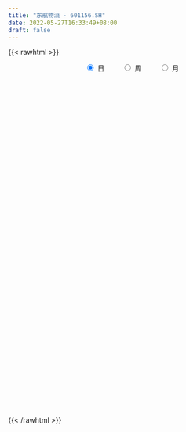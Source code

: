 ```yaml
---
title: "东航物流 - 601156.SH"
date: 2022-05-27T16:33:49+08:00
draft: false
---
```

{{< rawhtml >}}
    <div style="text-align: center">
        <label style="padding: 1rem;"><input style="margin-right: .5rem" type="radio" name="period" value="D" checked onclick="period_change(this)">日</label>
        <label style="padding: 1rem;"><input style="margin-right: .5rem" type="radio" name="period" value="W" onclick="period_change(this)">周</label>
        <label style="padding: 1rem;"><input style="margin-right: .5rem" type="radio" name="period" value="M" onclick="period_change(this)">月</label>
    </div>
    <div id="chart" style="height: 700px;"></div> 
    <script type="text/javascript">
        const D_v = [14704.22,6525.28,7479.32,768247.04,348361.03,293360.09,228354.98,290041.03,460846.53,301752.33,218127.96,151806.28,192377.09,124896.35,110524.62,130360.24,101789.84,112556.08,102586.86,79678.27,95711.15,75391.8,58414.73,72024.97,75909.71,83590.49,75014.26,71133.97,68877.38,63118.23,49628.89,80034.42,54909.8,66725.61,60425.65,51144.41,45948.86,82748.64,54169.1,41741.62,52190.91,44356.66,44150.23,33139.29,67739.13,40866.23,36353.16,78474.79,120782.97,90634.03,73212.56,65322.34,45215.05,41190.15,47811.18,44319.0,43143.24,55220.85,53803.25,46689.84,40783.59,38448.6,43553.87,61586.6,41558.95,65519.17,98422.67,205507.47,270662.38,253341.48,145602.45,110510.39,81123.42,126530.58,100007.53,82405.5,53035.23,91549.21,42255.7,42479.92,40340.88,44699.68,28188.88,41646.73,47615.01,29184.0,31860.37,36087.11,29088.99,52238.0,23825.94,19932.55,28680.17,22677.58,29646.25,47990.75,40388.75,27628.5,28591.28,24530.9,29512.9,24161.81,30680.53,26125.64,33691.09,59834.27,37045.54,25454.18,40964.26,67079.36,57363.47,32363.01,28472.2,26130.42,26559.4,47362.62,27475.98,25847.81,21708.44,25887.52,89273.23,113534.3,56773.75,73591.47,118252.46,165896.43,130461.57,94827.3,60945.45,42862.87,71955.7,52466.4,52915.22,50766.0,36995.2,24280.8,30245.41,66049.37,59211.75,81603.9,84839.5,56277.85,43320.24,37996.26,50925.82,105809.01,36808.0,36025.0,33577.64,31443.05,30416.89,25394.9,27719.76,23064.57,26160.17,95493.45,149657.72,83474.13,61267.43,113962.25,66371.73,52228.19,55799.11,116134.72,82295.31,45837.55,73862.37,60668.2,67094.1,42654.28,46434.85,37888.71,82286.13,70758.33,38397.25,44513.3,41477.27,84090.39,80615.74,66514.76,84924.25,96293.07,61113.28,46875.27,45880.99,66591.76,80916.18,48467.47,28917.93,30252.67,61380.84,32268.43,30114.46,20088.34,27979.47,26822.86,21748.74,23406.29,64003.8,55406.6,61635.09,68576.43,128206.08,134088.67,217805.02,132223.74,78171.45,84412.35,74000.83,71673.99,86133.91,74317.81,101742.48,98562.13,93054.2,179190.87,193495.29,113219.67,241645.34,169670.19,162470.06,163258.09,131746.3,166365.37,118950.12,96989.74,64587.74,60883.36,103461.95,71722.92,83375.95,58115.89,48679.9,52842.77]
const D_histogram = [0.0,0.1404818234,0.375568177,0.4352090412,0.3170309687,0.2358235106,0.1697528434,0.2672516121,0.3192134499,0.2636730843,0.1461645123,0.0699069394,-0.0558803384,-0.1304814762,-0.2096417112,-0.3043520877,-0.3926396681,-0.4125832644,-0.3771808059,-0.3489280014,-0.3629777411,-0.3345228152,-0.3055299005,-0.2887784906,-0.2929194288,-0.3142164576,-0.2943116101,-0.2526626804,-0.1878562352,-0.1665852321,-0.1541468089,-0.1735381211,-0.181766901,-0.2155685008,-0.2625163575,-0.2465703192,-0.2038581668,-0.0861106639,-0.007757259,0.0461417915,0.05207556,0.05042003,0.0749183462,0.0951708006,0.1263338208,0.1364272621,0.1398966338,0.1801757801,0.221820834,0.2702997738,0.2505922822,0.2139827085,0.1898639948,0.1676029517,0.1460595391,0.1102802004,0.0733990152,0.0493485092,0.0122095699,0.0077723215,0.0240467526,0.0338303648,0.0414318034,0.0614103073,0.069388303,0.0878328015,0.1197178286,0.262673561,0.3050120593,0.3797650605,0.3617520313,0.2925177811,0.2461339792,0.2375962554,0.1536726464,0.045731378,-0.0283900353,-0.1578184737,-0.2231702383,-0.243812838,-0.2403596815,-0.2530011803,-0.2324098005,-0.2001984785,-0.1823579321,-0.1635271588,-0.1298397888,-0.1211065058,-0.1121073149,-0.1316203733,-0.1299396946,-0.1178559122,-0.0989974689,-0.0970774073,-0.0580007395,-0.0000274241,0.0228061061,0.0539363469,0.0798391542,0.0786533051,0.0857456116,0.0863167194,0.0943290084,0.1014244041,0.1116752093,0.1472413281,0.1469712058,0.1362930499,0.1051091284,0.1181614132,0.1097212598,0.0985195834,0.0878067962,0.0690954491,0.0387721626,-0.0208512263,-0.0579117411,-0.0688510162,-0.0800205013,-0.0719954319,-0.0150670658,0.0429510352,0.0725199276,0.0980114712,0.1429109056,0.1917241225,0.2189475094,0.1731619193,0.1405593217,0.0959485723,0.0682035936,0.0517160915,0.0337455182,-0.0034730708,-0.0489398734,-0.0717076046,-0.0937477914,-0.0780654784,-0.0845601234,-0.0239731193,-0.0148151168,-0.0129642241,-0.0324682293,-0.0543625174,-0.0579124104,-0.0273675601,-0.0166032444,-0.0336137962,-0.0639696061,-0.0817692742,-0.0831511631,-0.0863613736,-0.0990188598,-0.1055595592,-0.109546385,-0.0898141029,-0.0176712765,0.0093152785,0.0269781169,0.0959921907,0.1252749228,0.1309357821,0.1304684349,0.150029404,0.0959946017,0.0751795571,0.0915752245,0.0578244991,0.070395789,0.0678619364,0.0378931037,0.0268725799,-0.0546860991,-0.0714722583,-0.0688897637,-0.0578599252,-0.0382739766,-0.0068363418,0.0310226823,0.008954417,-0.0848106892,-0.2115960188,-0.277684603,-0.2954419573,-0.3048251821,-0.3393308572,-0.2799336547,-0.2279030861,-0.175269496,-0.1264810847,-0.1163996285,-0.1085697654,-0.1103551848,-0.1035908216,-0.0891099896,-0.0876815113,-0.0565545049,-0.0318262937,0.0198380058,0.0930665386,0.1528560775,0.2323038755,0.3001952473,0.3869262453,0.4614661505,0.4862765184,0.4440935239,0.4353777446,0.4118311263,0.3650468109,0.3016038645,0.2681125089,0.1307644607,0.0503309428,-0.0385932058,-0.2054557584,-0.238049973,-0.1186316294,0.0151918725,0.1132398442,0.1673780404,0.144360351,0.1338873407,0.1333780424,0.0744763946,-0.0051131955,-0.0736767121,-0.1383765074,-0.1084515844,-0.1009941806,-0.1603782445,-0.1727779024,-0.1862426733,-0.1931501192]
const D_fast = [0.0,0.1756022792,0.5045806771,0.6730238016,0.6341034713,0.6118518908,0.5882194345,0.7525311062,0.8842963064,0.894674212,0.813706768,0.75492593,0.6151685676,0.5079470607,0.3763763979,0.2055779995,0.0191305021,-0.1039589104,-0.1628516533,-0.2218308491,-0.3266250241,-0.381800802,-0.4291903625,-0.4846335752,-0.5620043706,-0.6618555138,-0.7155285689,-0.7370453092,-0.7192029228,-0.7395782278,-0.7656765068,-0.8284523493,-0.8821228544,-0.9698165794,-1.0823935255,-1.128090067,-1.1363424563,-1.0401226193,-0.9637085292,-0.8982740309,-0.8793213723,-0.8683718948,-0.825143992,-0.7810988375,-0.7183523621,-0.6741521052,-0.6357085751,-0.5503854837,-0.4532852214,-0.3372313382,-0.2942907592,-0.2774046558,-0.2540573708,-0.234417676,-0.2194462038,-0.2276554924,-0.2461869237,-0.2579003025,-0.2919868493,-0.2944810173,-0.2721948981,-0.2539536947,-0.2359943052,-0.2006632245,-0.175338153,-0.1349354542,-0.0731209699,0.1355031527,0.2540946659,0.4237889322,0.4962139108,0.5001091059,0.5152587988,0.5661201389,0.5206146915,0.4241062676,0.3428873455,0.1740042886,0.0528599645,-0.0287358447,-0.0853726086,-0.1612644025,-0.1987754728,-0.2166137704,-0.2443627071,-0.2664137234,-0.2651863007,-0.2867296441,-0.3057572819,-0.3581754336,-0.3889796786,-0.4063598742,-0.4122507982,-0.4346000884,-0.4100236054,-0.3520571461,-0.3235220893,-0.2789077618,-0.233045166,-0.2145676888,-0.1860389795,-0.1638886917,-0.1322941507,-0.0998426539,-0.0616730464,0.0107034045,0.0471760836,0.0705711902,0.0656645508,0.1082571888,0.1272473504,0.1406755698,0.1519144817,0.1504769969,0.129846751,0.0650105555,0.0134721054,-0.0146799236,-0.0458545342,-0.0558283227,-0.0026667231,0.0660891367,0.113788011,0.1637824224,0.2444095832,0.3411538308,0.423114095,0.4206189847,0.4231562176,0.4025326112,0.3918385309,0.3882800516,0.3787458579,0.3406590012,0.2829572302,0.242262598,0.1967854633,0.1929514066,0.1653167308,0.2199104551,0.2253646784,0.2239745151,0.1963534525,0.1608685351,0.1428405395,0.1665434998,0.1731570043,0.1477430036,0.1013947921,0.0631528054,0.0409831257,0.0161825719,-0.0212296293,-0.0541602185,-0.0855336405,-0.0882548841,-0.0205298769,0.0087854978,0.0331928654,0.1262049868,0.1868064497,0.2252012545,0.257351016,0.3144193361,0.2843831842,0.2823630289,0.3216525024,0.3023579018,0.3325281389,0.3469597704,0.3264642136,0.3221618348,0.2269316311,0.1922774073,0.1776374609,0.1742023182,0.1842197725,0.213948322,0.2595630166,0.2397333555,0.1247655771,-0.0549187573,-0.1904284921,-0.2820463358,-0.3676358561,-0.4869742456,-0.4975604567,-0.5025056596,-0.4936894436,-0.4765213034,-0.4955397543,-0.5148523326,-0.5442265482,-0.5633598904,-0.5711565558,-0.5916484553,-0.5746600752,-0.5578884374,-0.5012646365,-0.404769469,-0.3067659107,-0.1692421439,-0.0263019602,0.1571605992,0.347067042,0.4934465394,0.5622869259,0.6624155828,0.7418267461,0.7863041333,0.7982621531,0.8317989248,0.7271419917,0.6592912095,0.5607187595,0.3424922672,0.2503855594,0.3401459956,0.4777674657,0.6041253984,0.7001081047,0.713180503,0.7361793279,0.7690145402,0.728731991,0.6478641022,0.5608814074,0.4615874853,0.4643995122,0.4466083708,0.3471297458,0.2915356123,0.2315101731,0.1763151974]
const D_slow = [0.0,0.0351204558,0.1290125001,0.2378147604,0.3170725026,0.3760283802,0.4184665911,0.4852794941,0.5650828566,0.6310011276,0.6675422557,0.6850189906,0.671048906,0.6384285369,0.5860181091,0.5099300872,0.4117701702,0.3086243541,0.2143291526,0.1270971523,0.036352717,-0.0472779868,-0.123660462,-0.1958550846,-0.2690849418,-0.3476390562,-0.4212169587,-0.4843826288,-0.5313466876,-0.5729929957,-0.6115296979,-0.6549142282,-0.7003559534,-0.7542480786,-0.819877168,-0.8815197478,-0.9324842895,-0.9540119555,-0.9559512702,-0.9444158223,-0.9313969323,-0.9187919248,-0.9000623383,-0.8762696381,-0.8446861829,-0.8105793674,-0.7756052089,-0.7305612639,-0.6751060554,-0.607531112,-0.5448830414,-0.4913873643,-0.4439213656,-0.4020206277,-0.3655057429,-0.3379356928,-0.319585939,-0.3072488117,-0.3041964192,-0.3022533388,-0.2962416507,-0.2877840595,-0.2774261086,-0.2620735318,-0.244726456,-0.2227682557,-0.1928387985,-0.1271704083,-0.0509173934,0.0440238717,0.1344618795,0.2075913248,0.2691248196,0.3285238835,0.3669420451,0.3783748896,0.3712773808,0.3318227623,0.2760302028,0.2150769933,0.1549870729,0.0917367778,0.0336343277,-0.0164152919,-0.062004775,-0.1028865647,-0.1353465119,-0.1656231383,-0.193649967,-0.2265550603,-0.259039984,-0.288503962,-0.3132533293,-0.3375226811,-0.352022866,-0.352029722,-0.3463281955,-0.3328441087,-0.3128843202,-0.2932209939,-0.271784591,-0.2502054112,-0.2266231591,-0.201267058,-0.1733482557,-0.1365379237,-0.0997951222,-0.0657218597,-0.0394445776,-0.0099042244,0.0175260906,0.0421559864,0.0641076855,0.0813815478,0.0910745884,0.0858617818,0.0713838466,0.0541710925,0.0341659672,0.0161671092,0.0124003428,0.0231381015,0.0412680834,0.0657709512,0.1014986776,0.1494297083,0.2041665856,0.2474570654,0.2825968959,0.3065840389,0.3236349373,0.3365639602,0.3450003397,0.344132072,0.3318971037,0.3139702025,0.2905332547,0.2710168851,0.2498768542,0.2438835744,0.2401797952,0.2369387392,0.2288216818,0.2152310525,0.2007529499,0.1939110599,0.1897602488,0.1813567997,0.1653643982,0.1449220796,0.1241342889,0.1025439455,0.0777892305,0.0513993407,0.0240127445,0.0015592187,-0.0028586004,-0.0005297808,0.0062147485,0.0302127961,0.0615315269,0.0942654724,0.1268825811,0.1643899321,0.1883885825,0.2071834718,0.2300772779,0.2445334027,0.2621323499,0.279097834,0.2885711099,0.2952892549,0.2816177301,0.2637496656,0.2465272246,0.2320622433,0.2224937492,0.2207846637,0.2285403343,0.2307789386,0.2095762663,0.1566772616,0.0872561108,0.0133956215,-0.062810674,-0.1476433883,-0.217626802,-0.2746025735,-0.3184199475,-0.3500402187,-0.3791401258,-0.4062825672,-0.4338713634,-0.4597690688,-0.4820465662,-0.503966944,-0.5181055702,-0.5260621437,-0.5211026422,-0.4978360076,-0.4596219882,-0.4015460193,-0.3264972075,-0.2297656462,-0.1143991085,0.0071700211,0.118193402,0.2270378382,0.3299956198,0.4212573225,0.4966582886,0.5636864158,0.596377531,0.6089602667,0.5993119653,0.5479480257,0.4884355324,0.4587776251,0.4625755932,0.4908855542,0.5327300643,0.5688201521,0.6022919872,0.6356364978,0.6542555965,0.6529772976,0.6345581196,0.5999639927,0.5728510966,0.5476025515,0.5075079903,0.4643135147,0.4177528464,0.3694653166]
const D_data = [['2021-06-09', 18.3476, 22.0229, 18.3476, 22.0229],['2021-06-10', 24.2242, 24.2242, 24.2242, 24.2242],['2021-06-11', 26.6486, 26.6486, 26.6486, 26.6486],['2021-06-15', 29.1796, 25.6012, 23.9818, 29.1796],['2021-06-16', 24.2436, 23.5551, 23.3708, 25.1939],['2021-06-17', 23.3223, 23.749, 22.469, 24.68],['2021-06-18', 23.2836, 23.7587, 22.9441, 24.5248],['2021-06-21', 23.8751, 26.1346, 23.3805, 26.1346],['2021-06-22', 27.1528, 26.2801, 26.2316, 28.3165],['2021-06-23', 25.8922, 25.2424, 25.097, 26.5322],['2021-06-24', 25.2133, 24.2533, 23.7587, 25.2327],['2021-06-25', 24.36, 24.4279, 23.9624, 24.7576],['2021-06-28', 24.4375, 23.3611, 23.2836, 24.4569],['2021-06-29', 23.0799, 23.4775, 22.9926, 23.8072],['2021-06-30', 23.2836, 22.9538, 22.886, 23.5551],['2021-07-01', 22.9151, 22.1587, 22.1587, 22.9151],['2021-07-02', 22.0229, 21.5283, 21.4507, 22.4593],['2021-07-05', 21.3344, 21.8192, 20.9077, 22.0908],['2021-07-06', 21.6835, 22.275, 21.4798, 22.2847],['2021-07-07', 22.1102, 22.0908, 22.0423, 22.4981],['2021-07-08', 22.0132, 21.3247, 21.3053, 22.0132],['2021-07-09', 21.1889, 21.6156, 21.1792, 22.0035],['2021-07-12', 21.6156, 21.5089, 21.441, 21.8677],['2021-07-13', 21.4992, 21.218, 21.1404, 21.5089],['2021-07-14', 21.2859, 20.7234, 20.7137, 21.3053],['2021-07-15', 20.5683, 20.1513, 20.0349, 20.578],['2021-07-16', 20.3646, 20.3646, 20.1998, 20.8398],['2021-07-19', 20.161, 20.5198, 19.6858, 20.7816],['2021-07-20', 20.258, 20.8495, 20.1513, 21.0628],['2021-07-21', 20.6652, 20.3161, 20.3064, 20.8398],['2021-07-22', 20.2192, 20.0834, 20.0543, 20.4422],['2021-07-23', 20.0543, 19.4434, 19.4143, 20.0543],['2021-07-26', 19.4046, 19.2688, 19.2009, 19.744],['2021-07-27', 19.1815, 18.5706, 18.5512, 19.3755],['2021-07-28', 18.5221, 17.8821, 17.6493, 18.5706],['2021-07-29', 18.076, 18.2603, 17.9888, 18.5415],['2021-07-30', 18.27, 18.4445, 18.0081, 18.5803],['2021-08-02', 18.7645, 19.5694, 18.7452, 20.0737],['2021-08-03', 19.4434, 19.4337, 19.2106, 19.4822],['2021-08-04', 19.7149, 19.3658, 19.2979, 19.7149],['2021-08-05', 19.4919, 18.8324, 18.813, 19.5597],['2021-08-06', 18.6967, 18.6579, 18.4445, 18.8033],['2021-08-09', 18.5609, 18.9682, 18.5124, 19.0555],['2021-08-10', 18.91, 18.9779, 18.8324, 19.0652],['2021-08-11', 18.9585, 19.2203, 18.9585, 19.5209],['2021-08-12', 19.1912, 19.0555, 18.9973, 19.2203],['2021-08-13', 19.2009, 19.007, 18.9294, 19.2203],['2021-08-16', 18.8906, 19.6082, 18.7742, 19.6179],['2021-08-17', 19.6082, 19.9088, 19.4531, 20.2192],['2021-08-18', 19.7828, 20.3452, 19.6082, 20.5004],['2021-08-19', 20.3549, 19.6955, 19.5888, 20.4131],['2021-08-20', 19.7052, 19.4434, 19.3367, 19.8119],['2021-08-23', 19.3852, 19.5306, 19.2009, 19.6373],['2021-08-24', 19.5209, 19.5112, 19.4143, 19.7634],['2021-08-25', 19.5112, 19.4725, 19.3076, 19.7149],['2021-08-26', 19.4822, 19.1912, 19.1912, 19.5597],['2021-08-27', 19.2009, 19.007, 18.8421, 19.3464],['2021-08-30', 19.1137, 19.007, 18.9585, 19.5597],['2021-08-31', 18.91, 18.6579, 18.4445, 18.9779],['2021-09-01', 18.6385, 18.9197, 18.4736, 19.0943],['2021-09-02', 18.9197, 19.1815, 18.8518, 19.2688],['2021-09-03', 19.2203, 19.1524, 19.0458, 19.3852],['2021-09-06', 19.2785, 19.1621, 19.0361, 19.2882],['2021-09-07', 19.1621, 19.3949, 19.0458, 19.4919],['2021-09-08', 19.3949, 19.3367, 19.2397, 19.3949],['2021-09-09', 19.327, 19.5694, 19.2882, 19.6276],['2021-09-10', 19.6179, 19.9282, 19.6179, 20.0349],['2021-09-13', 20.287, 21.9259, 20.2773, 21.9259],['2021-09-14', 22.6823, 21.3829, 21.3635, 22.7405],['2021-09-15', 21.7029, 22.3817, 21.7029, 22.9247],['2021-09-16', 22.2944, 21.6835, 21.5477, 22.8181],['2021-09-17', 21.6835, 21.0919, 20.6362, 21.6835],['2021-09-22', 20.8495, 21.315, 20.7428, 21.538],['2021-09-23', 21.2956, 21.8774, 21.2762, 22.5659],['2021-09-24', 21.8386, 20.8883, 20.7816, 21.8968],['2021-09-27', 20.9077, 20.1998, 20.1319, 21.0434],['2021-09-28', 20.2676, 20.1901, 20.0349, 20.4616],['2021-09-29', 19.9864, 18.9197, 18.9197, 20.1125],['2021-09-30', 19.0361, 19.0846, 19.0361, 19.2494],['2021-10-08', 19.4919, 19.2591, 19.104, 19.5403],['2021-10-11', 19.2009, 19.3464, 19.0652, 19.5597],['2021-10-12', 19.2688, 18.9391, 18.7161, 19.327],['2021-10-13', 18.8809, 19.1912, 18.7645, 19.2009],['2021-10-14', 19.1912, 19.3076, 19.1137, 19.5112],['2021-10-15', 19.4143, 19.104, 19.0167, 19.6761],['2021-10-18', 18.9197, 19.0652, 18.7742, 19.104],['2021-10-19', 19.0264, 19.2591, 18.9973, 19.4337],['2021-10-20', 19.2591, 18.9391, 18.8906, 19.2882],['2021-10-21', 18.9876, 18.8712, 18.8324, 19.133],['2021-10-22', 18.8421, 18.3573, 18.3573, 18.8809],['2021-10-25', 18.3766, 18.4348, 18.2894, 18.5997],['2021-10-26', 18.4348, 18.4639, 18.367, 18.59],['2021-10-27', 18.4639, 18.5027, 18.3379, 18.8033],['2021-10-28', 18.4251, 18.2215, 18.1827, 18.5124],['2021-10-29', 18.2894, 18.687, 18.2894, 18.7645],['2021-11-01', 19.2203, 19.1137, 18.91, 19.2591],['2021-11-02', 19.104, 18.8518, 18.6288, 19.23],['2021-11-03', 19.007, 19.0846, 18.7645, 19.1524],['2021-11-04', 19.1137, 19.1815, 18.9876, 19.2591],['2021-11-05', 19.104, 18.9294, 18.9197, 19.1815],['2021-11-08', 18.9585, 19.0749, 18.9294, 19.327],['2021-11-09', 19.0555, 19.0458, 18.8809, 19.1234],['2021-11-10', 18.9973, 19.2009, 18.8712, 19.2106],['2021-11-11', 19.2203, 19.2785, 19.1427, 19.327],['2021-11-12', 19.3367, 19.424, 19.1234, 19.4628],['2021-11-15', 19.4628, 19.9476, 19.2979, 20.0349],['2021-11-16', 19.8604, 19.6955, 19.6761, 20.0252],['2021-11-17', 19.7052, 19.6373, 19.55, 19.8216],['2021-11-18', 19.6276, 19.3561, 19.327, 19.8991],['2021-11-19', 19.3852, 19.9476, 19.3658, 20.0252],['2021-11-22', 19.8798, 19.7828, 19.7246, 20.2773],['2021-11-23', 19.8798, 19.7828, 19.6664, 19.9476],['2021-11-24', 19.8313, 19.8119, 19.5791, 19.8313],['2021-11-25', 19.8313, 19.7052, 19.5791, 19.8313],['2021-11-26', 19.6276, 19.4822, 19.4628, 19.7149],['2021-11-29', 19.3367, 18.8906, 18.8906, 19.3367],['2021-11-30', 19.0264, 18.8906, 18.8324, 19.104],['2021-12-01', 18.7936, 19.0458, 18.7839, 19.1815],['2021-12-02', 18.9973, 18.9294, 18.9294, 19.1524],['2021-12-03', 18.9876, 19.104, 18.9488, 19.3173],['2021-12-06', 19.3949, 19.8604, 19.3852, 20.1707],['2021-12-07', 19.8313, 20.1998, 19.7828, 20.7331],['2021-12-08', 20.0834, 20.1319, 20.0252, 20.6071],['2021-12-09', 20.1319, 20.3064, 20.1222, 20.4907],['2021-12-10', 20.2773, 20.8495, 20.1707, 21.0434],['2021-12-13', 22.1974, 21.3053, 20.8592, 22.1974],['2021-12-14', 21.1501, 21.4313, 20.9756, 21.7804],['2021-12-15', 21.5283, 20.6555, 20.578, 21.5574],['2021-12-16', 20.6749, 20.7719, 20.4325, 20.8398],['2021-12-17', 20.7719, 20.5489, 20.3549, 20.7719],['2021-12-20', 20.7525, 20.6749, 20.6071, 21.1404],['2021-12-21', 20.5295, 20.7913, 20.3743, 20.9465],['2021-12-22', 21.024, 20.7622, 20.6846, 21.2859],['2021-12-23', 20.704, 20.4325, 20.258, 20.7331],['2021-12-24', 20.4422, 20.1319, 20.1222, 20.5101],['2021-12-27', 20.258, 20.2289, 20.1028, 20.3355],['2021-12-28', 20.2386, 20.0931, 20.0058, 20.3161],['2021-12-29', 20.1222, 20.5198, 19.9573, 20.5489],['2021-12-30', 20.6265, 20.2386, 20.1707, 20.6265],['2021-12-31', 20.258, 21.218, 20.1028, 21.218],['2022-01-04', 21.2374, 20.7816, 20.578, 21.2374],['2022-01-05', 20.7913, 20.7428, 20.5974, 21.121],['2022-01-06', 20.5392, 20.4422, 20.2773, 20.6846],['2022-01-07', 20.4616, 20.2967, 20.2676, 20.6458],['2022-01-10', 20.1707, 20.4422, 19.7828, 20.481],['2022-01-11', 20.2773, 20.9368, 20.2773, 21.218],['2022-01-12', 20.9368, 20.8107, 20.7525, 21.0919],['2022-01-13', 20.8592, 20.4519, 20.4422, 20.8689],['2022-01-14', 20.4616, 20.1416, 20.1028, 20.5392],['2022-01-17', 20.0931, 20.1319, 20.0737, 20.2967],['2022-01-18', 20.0737, 20.2386, 19.9961, 20.2483],['2022-01-19', 20.2483, 20.1513, 20.0058, 20.2483],['2022-01-20', 20.1416, 19.9282, 19.8894, 20.1804],['2022-01-21', 19.9379, 19.8798, 19.8022, 20.0058],['2022-01-24', 19.7828, 19.8022, 19.4919, 19.8798],['2022-01-25', 20.3646, 20.064, 20.064, 20.7137],['2022-01-26', 20.2483, 20.9271, 19.967, 21.0919],['2022-01-27', 20.801, 20.6265, 20.5586, 21.1016],['2022-01-28', 20.9077, 20.6458, 20.481, 20.9562],['2022-02-07', 20.6555, 21.5768, 20.6555, 21.5768],['2022-02-08', 21.5671, 21.441, 21.0144, 21.5671],['2022-02-09', 21.3344, 21.3538, 21.1113, 21.3926],['2022-02-10', 21.5089, 21.4119, 21.1404, 21.5186],['2022-02-11', 21.3247, 21.8483, 21.1501, 22.1877],['2022-02-14', 21.635, 20.9562, 20.7234, 21.7804],['2022-02-15', 21.0337, 21.2665, 20.8107, 21.3732],['2022-02-16', 21.2665, 21.8192, 21.1598, 22.0908],['2022-02-17', 21.732, 21.2374, 21.2374, 22.0617],['2022-02-18', 21.1404, 21.8483, 21.024, 21.8677],['2022-02-21', 21.7804, 21.7804, 21.4119, 21.8483],['2022-02-22', 21.4701, 21.4313, 21.3344, 21.7998],['2022-02-23', 21.5768, 21.6253, 21.3829, 21.7029],['2022-02-24', 21.4798, 20.5198, 20.384, 21.5671],['2022-02-25', 20.7137, 21.0531, 20.704, 21.5865],['2022-02-28', 21.0531, 21.2374, 20.8495, 21.3829],['2022-03-01', 21.3926, 21.3635, 21.1792, 21.538],['2022-03-02', 21.3344, 21.5477, 21.1598, 21.7029],['2022-03-03', 22.0714, 21.8483, 21.7126, 22.1877],['2022-03-04', 21.7998, 22.1587, 21.7029, 22.372],['2022-03-07', 22.0811, 21.4992, 21.4119, 22.0811],['2022-03-08', 21.441, 20.287, 20.287, 21.5671],['2022-03-09', 20.287, 19.1815, 18.7161, 20.481],['2022-03-10', 19.6179, 19.2397, 19.2106, 19.7343],['2022-03-11', 19.0652, 19.3949, 18.6191, 19.5209],['2022-03-14', 19.2785, 19.1815, 19.133, 19.6179],['2022-03-15', 19.104, 18.4736, 18.4057, 19.3852],['2022-03-16', 18.9197, 19.4434, 18.4348, 19.5209],['2022-03-17', 19.5403, 19.4143, 19.3367, 19.8507],['2022-03-18', 19.2397, 19.5016, 19.2203, 19.5888],['2022-03-21', 19.5888, 19.5597, 19.2203, 19.6179],['2022-03-22', 18.9779, 19.0846, 18.7064, 19.2785],['2022-03-23', 19.0167, 18.9585, 18.9585, 19.2591],['2022-03-24', 18.9876, 18.7064, 18.6967, 18.9876],['2022-03-25', 18.7839, 18.6773, 18.6676, 18.8809],['2022-03-28', 18.6191, 18.687, 18.2894, 18.7839],['2022-03-29', 18.7645, 18.4251, 18.3766, 18.7645],['2022-03-30', 18.6191, 18.7548, 18.5415, 18.7742],['2022-03-31', 18.6288, 18.7161, 18.5803, 18.8615],['2022-04-01', 18.687, 19.1815, 18.5124, 19.5209],['2022-04-06', 19.1234, 19.7634, 18.9294, 19.8119],['2022-04-07', 19.8313, 19.9864, 19.6761, 20.1416],['2022-04-08', 19.967, 20.704, 19.8798, 21.0434],['2022-04-11', 21.3732, 21.121, 21.0144, 21.7126],['2022-04-12', 20.8495, 22.0132, 20.801, 22.1877],['2022-04-13', 22.0132, 22.6144, 21.8289, 23.429],['2022-04-14', 22.3041, 22.6338, 21.9259, 22.9635],['2022-04-15', 22.052, 22.1296, 22.0035, 22.7114],['2022-04-18', 22.4496, 22.789, 21.6544, 23.012],['2022-04-19', 22.692, 22.8957, 22.3041, 23.3223],['2022-04-20', 23.0605, 22.7793, 22.6241, 23.1478],['2022-04-21', 22.789, 22.6047, 22.3235, 23.2739],['2022-04-22', 22.6047, 23.0217, 22.3526, 23.0605],['2022-04-25', 22.9344, 21.4992, 21.4798, 22.9829],['2022-04-26', 21.7708, 21.7804, 21.2083, 22.4011],['2022-04-27', 21.7708, 21.3053, 20.578, 21.8192],['2022-04-28', 22.1102, 19.6179, 19.4143, 22.3817],['2022-04-29', 20.3646, 20.6555, 19.9961, 21.3829],['2022-05-05', 20.9465, 22.7211, 20.9465, 22.7211],['2022-05-06', 23.206, 23.6133, 22.8084, 24.1369],['2022-05-09', 23.2254, 23.9139, 23.0217, 24.1272],['2022-05-10', 23.3029, 23.9624, 23.0314, 24.0787],['2022-05-11', 23.9236, 23.2836, 23.2739, 23.9236],['2022-05-12', 22.886, 23.5454, 22.789, 23.9818],['2022-05-13', 23.5745, 23.8363, 23.332, 24.777],['2022-05-16', 23.6908, 23.1187, 22.9344, 24.0303],['2022-05-17', 23.0702, 22.6047, 22.1587, 23.2642],['2022-05-18', 22.7793, 22.4011, 22.1877, 22.9247],['2022-05-19', 21.9744, 22.0908, 21.8192, 22.2653],['2022-05-20', 22.2071, 23.1672, 22.1974, 23.4387],['2022-05-23', 23.0799, 22.9829, 22.8472, 23.6618],['2022-05-24', 22.886, 21.9744, 21.955, 23.5551],['2022-05-25', 21.7417, 22.3041, 21.6544, 22.5853],['2022-05-26', 22.2653, 22.1393, 21.7708, 22.372],['2022-05-27', 22.34, 22.07, 21.89, 22.65]]
const W_v = [28708.82,1638323.1400000001,1422574.1300000001,659948.14,465924.16,364954.16,332792.89,279154.33,275206.93,222248.04,428426.6900000001,221678.62,234946.13,310641.26,985624.17,307661.53,269245.64,42479.92,202491.18,178458.47,124762.49,169130.18,144171.97,230377.61,170888.5,148282.37,451425.21,494993.62,265098.52,261391.23,222433.85,263145.47,138039.17,416052.9,404496.0,329757.53,280022.3,289093.95,355720.63,270774.33,174104.74,163961.16,185618.12,690494.96,390538.89,666044.97,354865.01,793510.0099999999,444872.91,314737.43]
const W_histogram = [0.0,-0.1844266667,-0.2472266515,-0.4576903085,-0.558013693,-0.6681795243,-0.7561693539,-0.8288822924,-0.808952895,-0.7214979838,-0.589088198,-0.4898001131,-0.3782314439,-0.223721435,-0.0251315182,0.1034758074,0.0791271059,0.086248685,0.0914910212,0.0573176158,0.0687933086,0.102551321,0.1643668885,0.2420040007,0.2618206392,0.2493258622,0.3521952213,0.390599958,0.3782676463,0.4298429976,0.3896834915,0.342140508,0.2848728336,0.2894544896,0.3597586145,0.3900101478,0.3419349392,0.3678115044,0.1909087313,0.0789348175,-0.0460672411,-0.0877955109,-0.0099562876,0.1325838241,0.2738561018,0.1983667322,0.3302857632,0.4100076127,0.394967901,0.2931013313]
const W_fast = [0.0,-0.2305333333,-0.355139981,-0.6800262152,-0.9198530229,-1.1970637353,-1.4740959033,-1.7540294149,-1.9363382413,-2.0292578261,-2.0441200897,-2.0672820331,-2.0502712248,-1.9516915748,-1.7593845375,-1.6049082601,-1.609475185,-1.5807914347,-1.5526763433,-1.5725203446,-1.5438463247,-1.484450482,-1.3815431924,-1.2434050801,-1.1581332818,-1.1082965933,-0.9173784289,-0.7813237026,-0.6990891027,-0.540053002,-0.4827916353,-0.4447994917,-0.4308489577,-0.3539036794,-0.1936599009,-0.0659058305,-0.0284973044,0.0893321369,-0.0398434534,-0.1320836628,-0.2686025316,-0.3322796791,-0.2569295278,-0.0812434601,0.1284928432,0.1025951566,0.3170856283,0.4993093811,0.5830116445,0.5544204077]
const W_slow = [0.0,-0.0461066667,-0.1079133295,-0.2223359067,-0.3618393299,-0.528884211,-0.7179265495,-0.9251471226,-1.1273853463,-1.3077598423,-1.4550318917,-1.57748192,-1.672039781,-1.7279701397,-1.7342530193,-1.7083840675,-1.688602291,-1.6670401197,-1.6441673644,-1.6298379605,-1.6126396333,-1.5870018031,-1.5459100809,-1.4854090808,-1.419953921,-1.3576224554,-1.2695736501,-1.1719236606,-1.077356749,-0.9698959996,-0.8724751267,-0.7869399997,-0.7157217913,-0.6433581689,-0.5534185153,-0.4559159784,-0.3704322436,-0.2784793675,-0.2307521847,-0.2110184803,-0.2225352905,-0.2444841683,-0.2469732402,-0.2138272842,-0.1453632587,-0.0957715756,-0.0132001348,0.0893017683,0.1880437436,0.2613190764]
const W_data = [['2021-06-11', 18.3476, 26.6486, 18.3476, 26.6486],['2021-06-18', 29.1796, 23.7587, 22.469, 29.1796],['2021-06-25', 23.8751, 24.4279, 23.3805, 28.3165],['2021-07-02', 24.4375, 21.5283, 21.4507, 24.4569],['2021-07-09', 21.3344, 21.6156, 20.9077, 22.4981],['2021-07-16', 21.6156, 20.3646, 20.0349, 21.8677],['2021-07-23', 20.161, 19.4434, 19.4143, 21.0628],['2021-07-30', 19.4046, 18.4445, 17.6493, 19.744],['2021-08-06', 18.7645, 18.6579, 18.4445, 20.0737],['2021-08-13', 18.5609, 19.007, 18.5124, 19.5209],['2021-08-20', 18.8906, 19.4434, 18.7742, 20.5004],['2021-08-27', 19.3852, 19.007, 18.8421, 19.7634],['2021-09-03', 19.1137, 19.1524, 18.4445, 19.5597],['2021-09-10', 19.2785, 19.9282, 19.0361, 20.0349],['2021-09-17', 20.287, 21.0919, 20.2773, 22.9247],['2021-09-24', 20.8495, 20.8883, 20.7428, 22.5659],['2021-09-30', 20.9077, 19.0846, 18.9197, 21.0434],['2021-10-08', 19.4919, 19.2591, 19.104, 19.5403],['2021-10-15', 19.2009, 19.104, 18.7161, 19.6761],['2021-10-22', 18.9197, 18.3573, 18.3573, 19.4337],['2021-10-29', 18.3766, 18.687, 18.1827, 18.8033],['2021-11-05', 19.2203, 18.9294, 18.6288, 19.2591],['2021-11-12', 18.9585, 19.424, 18.8712, 19.4628],['2021-11-19', 19.4628, 19.9476, 19.2979, 20.0349],['2021-11-26', 19.8798, 19.4822, 19.4628, 20.2773],['2021-12-03', 19.3367, 19.104, 18.7839, 19.3367],['2021-12-10', 19.3949, 20.8495, 19.3852, 21.0434],['2021-12-17', 22.1974, 20.5489, 20.3549, 22.1974],['2021-12-24', 20.7525, 20.1319, 20.1222, 21.2859],['2021-12-31', 20.258, 21.218, 19.9573, 21.218],['2022-01-07', 21.2374, 20.2967, 20.2676, 21.2374],['2022-01-14', 20.1707, 20.1416, 19.7828, 21.218],['2022-01-21', 20.0931, 19.8798, 19.8022, 20.2967],['2022-01-28', 19.7828, 20.6458, 19.4919, 21.1016],['2022-02-11', 20.6555, 21.8483, 20.6555, 22.1877],['2022-02-18', 21.635, 21.8483, 20.7234, 22.0908],['2022-02-25', 21.7804, 21.0531, 20.384, 21.8483],['2022-03-04', 21.0531, 22.1587, 20.8495, 22.372],['2022-03-11', 22.0811, 19.3949, 18.6191, 22.0811],['2022-03-18', 19.2785, 19.5016, 18.4057, 19.8507],['2022-03-25', 19.5888, 18.6773, 18.6676, 19.6179],['2022-04-01', 18.6191, 19.1815, 18.2894, 19.5209],['2022-04-08', 19.1234, 20.704, 18.9294, 21.0434],['2022-04-15', 21.3732, 22.1296, 20.801, 23.429],['2022-04-22', 22.4496, 23.0217, 21.6544, 23.3223],['2022-04-29', 22.9344, 20.6555, 19.4143, 22.9829],['2022-05-06', 20.9465, 23.6133, 20.9465, 24.1369],['2022-05-13', 23.2254, 23.8363, 22.789, 24.777],['2022-05-20', 23.6908, 23.1672, 21.8192, 24.0303],['2022-05-27', 23.0799, 22.07, 21.6544, 23.6618]]
const M_v = [3517404.1500000004,1674975.6199999999,1256584.3800000001,1999094.6299999999,548192.0599999999,789406.86,1546352.3499999996,1039671.39,1052673.0799999998,1151253.7600000002,1996700.7399999998,1907985.3599999999]
const M_histogram = [0.0,-0.2877729915,-0.4387834094,-0.4815450962,-0.5057242989,-0.4774690193,-0.2812058075,-0.1743316937,-0.0544191181,-0.131154276,-0.0421514598,0.1126652131]
const M_fast = [0.0,-0.3597162393,-0.6204225096,-0.7835704705,-0.9341807479,-1.0252927231,-0.8993309632,-0.8360397728,-0.7297319767,-0.8392557037,-0.7607907524,-0.5778077762]
const M_slow = [0.0,-0.0719432479,-0.1816391002,-0.3020253743,-0.428456449,-0.5478237038,-0.6181251557,-0.6617080791,-0.6753128586,-0.7081014276,-0.7186392926,-0.6904729893]
const M_data = [['2021-06-30', 18.3476, 22.9538, 18.3476, 29.1796],['2021-07-30', 22.9151, 18.4445, 17.6493, 22.9151],['2021-08-31', 18.7645, 18.6579, 18.4445, 20.5004],['2021-09-30', 18.6385, 19.0846, 18.4736, 22.9247],['2021-10-29', 19.4919, 18.687, 18.1827, 19.6761],['2021-11-30', 19.2203, 18.8906, 18.6288, 20.2773],['2021-12-31', 18.7936, 21.218, 18.7839, 22.1974],['2022-01-28', 21.2374, 20.6458, 19.4919, 21.2374],['2022-02-28', 20.6555, 21.2374, 20.384, 22.1877],['2022-03-31', 21.3926, 18.7161, 18.2894, 22.372],['2022-04-29', 18.687, 20.6555, 18.5124, 23.429],['2022-05-31', 20.9465, 22.07, 20.9465, 24.777]]
        const D_a = [null,null,null,29.1796,null,null,null,null,null,null,null,null,null,null,null,null,null,null,null,null,null,null,null,null,null,null,null,null,null,null,null,null,null,null,17.6493,null,null,null,null,null,null,null,null,null,null,null,null,null,null,20.5004,null,null,null,null,null,null,null,null,18.4445,null,null,null,null,null,null,null,null,null,null,22.9247,null,null,null,null,null,null,null,null,null,null,null,18.7161,null,null,null,null,19.4337,null,null,null,null,null,null,18.1827,null,null,null,null,null,null,null,null,null,null,null,null,null,null,null,null,20.2773,null,null,null,null,null,null,18.7839,null,null,null,null,null,null,null,22.1974,null,null,null,null,null,null,null,null,null,null,null,null,null,null,null,null,null,null,null,null,null,null,null,null,null,null,null,null,19.4919,null,null,null,null,null,null,null,null,22.1877,null,null,null,null,null,null,null,null,20.384,null,null,null,null,null,22.372,null,null,null,null,null,null,null,null,null,null,null,null,null,null,null,18.2894,null,null,null,null,null,null,null,null,null,23.429,null,null,null,null,null,null,null,null,null,null,19.4143,null,null,null,null,null,null,null,24.777,null,null,null,null,null,null,null,21.6544,null,null]
const W_a = [null,29.1796,null,null,null,null,null,17.6493,null,null,null,null,null,null,22.9247,null,null,null,null,null,18.1827,null,null,null,null,null,null,22.1974,null,null,null,null,null,19.4919,null,null,null,null,null,null,null,null,null,null,null,null,null,24.777,null,null]
const M_a = [null,17.6493,null,null,null,null,null,null,null,null,null,null]
        const D_b = [[{ coord: ['2021-06-15', 20.5004] }, { coord: ['2022-04-28', 18.4445] }]]
const W_b = [[{ coord: ['2021-06-18', 22.9247] }, { coord: ['2022-01-28', 18.1827] }]]
const M_b = []
    </script>
{{< /rawhtml >}}